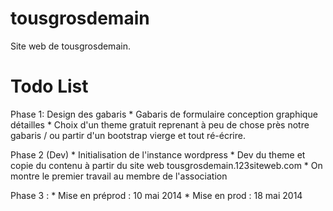 tousgrosdemain
==============

Site web de tousgrosdemain.


Todo List
=========

Phase 1:
    Design des gabaris
        * Gabaris de formulaire
    conception graphique détailles
    * Choix d'un theme gratuit reprenant à peu de chose près notre gabaris / ou partir d'un bootstrap vierge et tout ré-écrire.

Phase 2 (Dev)
    * Initialisation de l'instance wordpress
    * Dev du theme et copie  du contenu à partir du site web tousgrosdemain.123siteweb.com
    * On montre le premier travail au membre de l'association

Phase 3 :
    * Mise en préprod : 10 mai 2014
    * Mise en prod : 18 mai 2014

